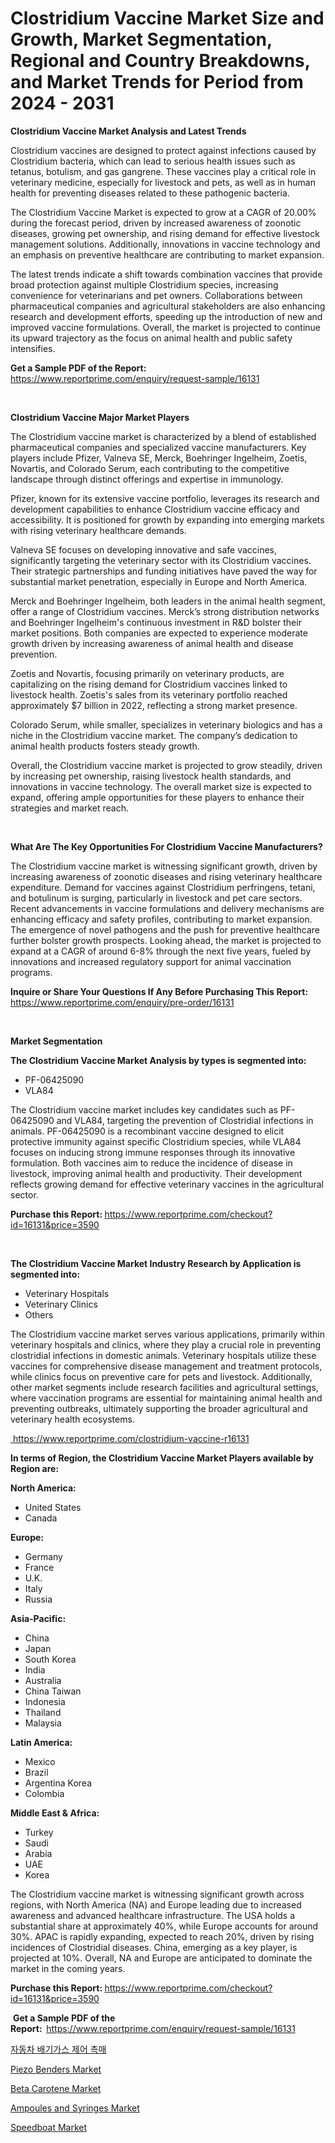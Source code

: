 <p><h1>Clostridium Vaccine Market Size and Growth, Market Segmentation, Regional and Country Breakdowns, and Market Trends for Period from 2024 -  2031</h1></p><p><strong>Clostridium Vaccine Market Analysis and Latest Trends</strong></p>
<p><p>Clostridium vaccines are designed to protect against infections caused by Clostridium bacteria, which can lead to serious health issues such as tetanus, botulism, and gas gangrene. These vaccines play a critical role in veterinary medicine, especially for livestock and pets, as well as in human health for preventing diseases related to these pathogenic bacteria. </p><p>The Clostridium Vaccine Market is expected to grow at a CAGR of 20.00% during the forecast period, driven by increased awareness of zoonotic diseases, growing pet ownership, and rising demand for effective livestock management solutions. Additionally, innovations in vaccine technology and an emphasis on preventive healthcare are contributing to market expansion. </p><p>The latest trends indicate a shift towards combination vaccines that provide broad protection against multiple Clostridium species, increasing convenience for veterinarians and pet owners. Collaborations between pharmaceutical companies and agricultural stakeholders are also enhancing research and development efforts, speeding up the introduction of new and improved vaccine formulations. Overall, the market is projected to continue its upward trajectory as the focus on animal health and public safety intensifies.</p></p>
<p><strong>Get a Sample PDF of the Report:&nbsp;</strong> <a href="https://www.reportprime.com/enquiry/request-sample/16131">https://www.reportprime.com/enquiry/request-sample/16131</a></p>
<p>&nbsp;</p>
<p><strong>Clostridium Vaccine Major Market Players</strong></p>
<p><p>The Clostridium vaccine market is characterized by a blend of established pharmaceutical companies and specialized vaccine manufacturers. Key players include Pfizer, Valneva SE, Merck, Boehringer Ingelheim, Zoetis, Novartis, and Colorado Serum, each contributing to the competitive landscape through distinct offerings and expertise in immunology.</p><p>Pfizer, known for its extensive vaccine portfolio, leverages its research and development capabilities to enhance Clostridium vaccine efficacy and accessibility. It is positioned for growth by expanding into emerging markets with rising veterinary healthcare demands.</p><p>Valneva SE focuses on developing innovative and safe vaccines, significantly targeting the veterinary sector with its Clostridium vaccines. Their strategic partnerships and funding initiatives have paved the way for substantial market penetration, especially in Europe and North America.</p><p>Merck and Boehringer Ingelheim, both leaders in the animal health segment, offer a range of Clostridium vaccines. Merck’s strong distribution networks and Boehringer Ingelheim's continuous investment in R&D bolster their market positions. Both companies are expected to experience moderate growth driven by increasing awareness of animal health and disease prevention.</p><p>Zoetis and Novartis, focusing primarily on veterinary products, are capitalizing on the rising demand for Clostridium vaccines linked to livestock health. Zoetis's sales from its veterinary portfolio reached approximately $7 billion in 2022, reflecting a strong market presence.</p><p>Colorado Serum, while smaller, specializes in veterinary biologics and has a niche in the Clostridium vaccine market. The company’s dedication to animal health products fosters steady growth.</p><p>Overall, the Clostridium vaccine market is projected to grow steadily, driven by increasing pet ownership, raising livestock health standards, and innovations in vaccine technology. The overall market size is expected to expand, offering ample opportunities for these players to enhance their strategies and market reach.</p></p>
<p>&nbsp;</p>
<p><strong>What Are The Key Opportunities For Clostridium Vaccine Manufacturers?</strong></p>
<p><p>The Clostridium vaccine market is witnessing significant growth, driven by increasing awareness of zoonotic diseases and rising veterinary healthcare expenditure. Demand for vaccines against Clostridium perfringens, tetani, and botulinum is surging, particularly in livestock and pet care sectors. Recent advancements in vaccine formulations and delivery mechanisms are enhancing efficacy and safety profiles, contributing to market expansion. The emergence of novel pathogens and the push for preventive healthcare further bolster growth prospects. Looking ahead, the market is projected to expand at a CAGR of around 6-8% through the next five years, fueled by innovations and increased regulatory support for animal vaccination programs.</p></p>
<p><strong>Inquire or Share Your Questions If Any Before Purchasing This Report:</strong> <a href="https://www.reportprime.com/enquiry/pre-order/16131">https://www.reportprime.com/enquiry/pre-order/16131</a></p>
<p>&nbsp;</p>
<p><strong>Market Segmentation</strong></p>
<p><strong>The Clostridium Vaccine Market Analysis by types is segmented into:</strong></p>
<p><ul><li>PF-06425090</li><li>VLA84</li></ul></p>
<p><p>The Clostridium vaccine market includes key candidates such as PF-06425090 and VLA84, targeting the prevention of Clostridial infections in animals. PF-06425090 is a recombinant vaccine designed to elicit protective immunity against specific Clostridium species, while VLA84 focuses on inducing strong immune responses through its innovative formulation. Both vaccines aim to reduce the incidence of disease in livestock, improving animal health and productivity. Their development reflects growing demand for effective veterinary vaccines in the agricultural sector.</p></p>
<p><strong>Purchase this Report:&nbsp;</strong><a href="https://www.reportprime.com/checkout?id=16131&price=3590">https://www.reportprime.com/checkout?id=16131&price=3590</a></p>
<p>&nbsp;</p>
<p><strong>The Clostridium Vaccine Market Industry Research by Application is segmented into:</strong></p>
<p><ul><li>Veterinary Hospitals</li><li>Veterinary Clinics</li><li>Others</li></ul></p>
<p><p>The Clostridium vaccine market serves various applications, primarily within veterinary hospitals and clinics, where they play a crucial role in preventing clostridial infections in domestic animals. Veterinary hospitals utilize these vaccines for comprehensive disease management and treatment protocols, while clinics focus on preventive care for pets and livestock. Additionally, other market segments include research facilities and agricultural settings, where vaccination programs are essential for maintaining animal health and preventing outbreaks, ultimately supporting the broader agricultural and veterinary health ecosystems.</p></p>
<p><a href="https://www.reportprime.com/clostridium-vaccine-r16131">&nbsp;https://www.reportprime.com/clostridium-vaccine-r16131</a></p>
<p><strong>In terms of Region, the Clostridium Vaccine Market Players available by Region are:</strong></p>
<p>
    <p> <strong> North America: </strong>
        <ul>
            <li>United States</li>
            <li>Canada</li>
        </ul>
        </p> 
    <p> <strong> Europe: </strong>
        <ul>
            <li>Germany</li>
            <li>France</li>
            <li>U.K.</li>
            <li>Italy</li>
            <li>Russia</li>
        </ul>
        </p> 
    <p> <strong> Asia-Pacific: </strong>
        <ul>
            <li>China</li>
            <li>Japan</li>
            <li>South Korea</li>
            <li>India</li>
            <li>Australia</li>
            <li>China Taiwan</li>
            <li>Indonesia</li>
            <li>Thailand</li>
            <li>Malaysia</li>
        </ul>
        </p> 
    <p> <strong> Latin America: </strong>
        <ul>
            <li>Mexico</li>
            <li>Brazil</li>
            <li>Argentina Korea</li>
            <li>Colombia</li>
        </ul>
        </p> 
    <p> <strong> Middle East & Africa: </strong>
        <ul>
            <li>Turkey</li>
            <li>Saudi</li>
            <li>Arabia</li>
            <li>UAE</li>
            <li>Korea</li>
        </ul>
    </p>
    </p>
<p><p>The Clostridium vaccine market is witnessing significant growth across regions, with North America (NA) and Europe leading due to increased awareness and advanced healthcare infrastructure. The USA holds a substantial share at approximately 40%, while Europe accounts for around 30%. APAC is rapidly expanding, expected to reach 20%, driven by rising incidences of Clostridial diseases. China, emerging as a key player, is projected at 10%. Overall, NA and Europe are anticipated to dominate the market in the coming years.</p></p>
<p><strong>Purchase this Report: </strong><a href="https://www.reportprime.com/checkout?id=16131&price=3590">https://www.reportprime.com/checkout?id=16131&price=3590</a></p>
<p>&nbsp;<strong>Get a Sample PDF of the Report:&nbsp;&nbsp;</strong><a href="https://www.reportprime.com/enquiry/request-sample/16131">https://www.reportprime.com/enquiry/request-sample/16131</a></p>
<p><strong></strong></p>
<p><p><a href="https://medium.com/@sadieelliott97/%EC%84%B8%EA%B3%84-automotive-emission-control-catalyst-market-%EC%9D%80-2024%EC%97%90%EC%84%9C-2031%EB%A1%9C-%EC%97%B0%ED%8F%89%EA%B7%A0-%EC%A6%9D%EA%B0%80%EC%9C%A8%EC%9D%84-%EB%B3%B4%EC%9D%BC-%EA%B2%83%EC%9C%BC%EB%A1%9C-%EC%98%88%EC%83%81%EB%90%A9%EB%8B%88%EB%8B%A4-8122e168d93d">자동차 배기가스 제어 촉매</a></p><p><a href="https://www.linkedin.com/pulse/piezo-benders-industry-insights-report-analyzing-market-wnjcc?trackingId=Dkm2f2hwRd2ZaV9FKfC3Kg%3D%3D">Piezo Benders Market</a></p><p><a href="https://medium.com/@theresa.james5687/the-global-beta-carotene-market-is-a-dynamic-and-growing-industry-df1344595a1d">Beta Carotene Market</a></p><p><a href="https://github.com/dringals/Market-Research-Report-List-5/blob/main/ampoules-and-syringes-market.md">Ampoules and Syringes Market</a></p><p><a href="https://issuu.com/reportprime-2/docs/speedboat-market-size-2030.pptx_c8a72905e37988">Speedboat Market</a></p></p>